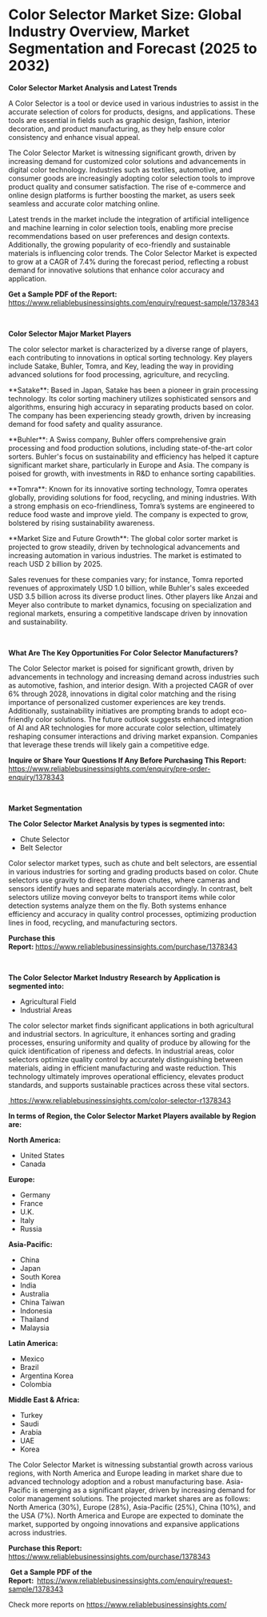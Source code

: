 <p><h1>Color Selector Market Size: Global Industry Overview, Market Segmentation and Forecast (2025 to 2032)</h1></p><p><strong>Color Selector Market Analysis and Latest Trends</strong></p>
<p><p>A Color Selector is a tool or device used in various industries to assist in the accurate selection of colors for products, designs, and applications. These tools are essential in fields such as graphic design, fashion, interior decoration, and product manufacturing, as they help ensure color consistency and enhance visual appeal. </p><p>The Color Selector Market is witnessing significant growth, driven by increasing demand for customized color solutions and advancements in digital color technology. Industries such as textiles, automotive, and consumer goods are increasingly adopting color selection tools to improve product quality and consumer satisfaction. The rise of e-commerce and online design platforms is further boosting the market, as users seek seamless and accurate color matching online.</p><p>Latest trends in the market include the integration of artificial intelligence and machine learning in color selection tools, enabling more precise recommendations based on user preferences and design contexts. Additionally, the growing popularity of eco-friendly and sustainable materials is influencing color trends. The Color Selector Market is expected to grow at a CAGR of 7.4% during the forecast period, reflecting a robust demand for innovative solutions that enhance color accuracy and application.</p></p>
<p><strong>Get a Sample PDF of the Report:&nbsp;</strong> <a href="https://www.reliablebusinessinsights.com/enquiry/request-sample/1378343?utm_campaign=2769&utm_medium=2&utm_source=Github&utm_content=ia&utm_term=28022025&utm_id=color-selector">https://www.reliablebusinessinsights.com/enquiry/request-sample/1378343</a></p>
<p>&nbsp;</p>
<p><strong>Color Selector Major Market Players</strong></p>
<p><p>The color selector market is characterized by a diverse range of players, each contributing to innovations in optical sorting technology. Key players include Satake, Buhler, Tomra, and Key, leading the way in providing advanced solutions for food processing, agriculture, and recycling.</p><p>**Satake**: Based in Japan, Satake has been a pioneer in grain processing technology. Its color sorting machinery utilizes sophisticated sensors and algorithms, ensuring high accuracy in separating products based on color. The company has been experiencing steady growth, driven by increasing demand for food safety and quality assurance.</p><p>**Buhler**: A Swiss company, Buhler offers comprehensive grain processing and food production solutions, including state-of-the-art color sorters. Buhler's focus on sustainability and efficiency has helped it capture significant market share, particularly in Europe and Asia. The company is poised for growth, with investments in R&D to enhance sorting capabilities.</p><p>**Tomra**: Known for its innovative sorting technology, Tomra operates globally, providing solutions for food, recycling, and mining industries. With a strong emphasis on eco-friendliness, Tomra’s systems are engineered to reduce food waste and improve yield. The company is expected to grow, bolstered by rising sustainability awareness.</p><p>**Market Size and Future Growth**: The global color sorter market is projected to grow steadily, driven by technological advancements and increasing automation in various industries. The market is estimated to reach USD 2 billion by 2025.</p><p>Sales revenues for these companies vary; for instance, Tomra reported revenues of approximately USD 1.0 billion, while Buhler's sales exceeded USD 3.5 billion across its diverse product lines. Other players like Anzai and Meyer also contribute to market dynamics, focusing on specialization and regional markets, ensuring a competitive landscape driven by innovation and sustainability.</p></p>
<p>&nbsp;</p>
<p><strong>What Are The Key Opportunities For Color Selector Manufacturers?</strong></p>
<p><p>The Color Selector market is poised for significant growth, driven by advancements in technology and increasing demand across industries such as automotive, fashion, and interior design. With a projected CAGR of over 6% through 2028, innovations in digital color matching and the rising importance of personalized customer experiences are key trends. Additionally, sustainability initiatives are prompting brands to adopt eco-friendly color solutions. The future outlook suggests enhanced integration of AI and AR technologies for more accurate color selection, ultimately reshaping consumer interactions and driving market expansion. Companies that leverage these trends will likely gain a competitive edge.</p></p>
<p><strong>Inquire or Share Your Questions If Any Before Purchasing This Report:</strong> <a href="https://www.reliablebusinessinsights.com/enquiry/pre-order-enquiry/1378343?utm_campaign=2769&utm_medium=2&utm_source=Github&utm_content=ia&utm_term=28022025&utm_id=color-selector">https://www.reliablebusinessinsights.com/enquiry/pre-order-enquiry/1378343</a></p>
<p>&nbsp;</p>
<p><strong>Market Segmentation</strong></p>
<p><strong>The Color Selector Market Analysis by types is segmented into:</strong></p>
<p><ul><li>Chute Selector</li><li>Belt Selector</li></ul></p>
<p><p>Color selector market types, such as chute and belt selectors, are essential in various industries for sorting and grading products based on color. Chute selectors use gravity to direct items down chutes, where cameras and sensors identify hues and separate materials accordingly. In contrast, belt selectors utilize moving conveyor belts to transport items while color detection systems analyze them on the fly. Both systems enhance efficiency and accuracy in quality control processes, optimizing production lines in food, recycling, and manufacturing sectors.</p></p>
<p><strong>Purchase this Report:&nbsp;</strong><a href="https://www.reliablebusinessinsights.com/purchase/1378343?utm_campaign=2769&utm_medium=2&utm_source=Github&utm_content=ia&utm_term=28022025&utm_id=color-selector">https://www.reliablebusinessinsights.com/purchase/1378343</a></p>
<p>&nbsp;</p>
<p><strong>The Color Selector Market Industry Research by Application is segmented into:</strong></p>
<p><ul><li>Agricultural Field</li><li>Industrial Areas</li></ul></p>
<p><p>The color selector market finds significant applications in both agricultural and industrial sectors. In agriculture, it enhances sorting and grading processes, ensuring uniformity and quality of produce by allowing for the quick identification of ripeness and defects. In industrial areas, color selectors optimize quality control by accurately distinguishing between materials, aiding in efficient manufacturing and waste reduction. This technology ultimately improves operational efficiency, elevates product standards, and supports sustainable practices across these vital sectors.</p></p>
<p><a href="https://www.reliablebusinessinsights.com/color-selector-r1378343?utm_campaign=2769&utm_medium=2&utm_source=Github&utm_content=ia&utm_term=28022025&utm_id=color-selector">&nbsp;https://www.reliablebusinessinsights.com/color-selector-r1378343</a></p>
<p><strong>In terms of Region, the Color Selector Market Players available by Region are:</strong></p>
<p>
    <p> <strong> North America: </strong>
        <ul>
            <li>United States</li>
            <li>Canada</li>
        </ul>
        </p> 
    <p> <strong> Europe: </strong>
        <ul>
            <li>Germany</li>
            <li>France</li>
            <li>U.K.</li>
            <li>Italy</li>
            <li>Russia</li>
        </ul>
        </p> 
    <p> <strong> Asia-Pacific: </strong>
        <ul>
            <li>China</li>
            <li>Japan</li>
            <li>South Korea</li>
            <li>India</li>
            <li>Australia</li>
            <li>China Taiwan</li>
            <li>Indonesia</li>
            <li>Thailand</li>
            <li>Malaysia</li>
        </ul>
        </p> 
    <p> <strong> Latin America: </strong>
        <ul>
            <li>Mexico</li>
            <li>Brazil</li>
            <li>Argentina Korea</li>
            <li>Colombia</li>
        </ul>
        </p> 
    <p> <strong> Middle East & Africa: </strong>
        <ul>
            <li>Turkey</li>
            <li>Saudi</li>
            <li>Arabia</li>
            <li>UAE</li>
            <li>Korea</li>
        </ul>
    </p>
    </p>
<p><p>The Color Selector Market is witnessing substantial growth across various regions, with North America and Europe leading in market share due to advanced technology adoption and a robust manufacturing base. Asia-Pacific is emerging as a significant player, driven by increasing demand for color management solutions. The projected market shares are as follows: North America (30%), Europe (28%), Asia-Pacific (25%), China (10%), and the USA (7%). North America and Europe are expected to dominate the market, supported by ongoing innovations and expansive applications across industries.</p></p>
<p><strong>Purchase this Report: </strong><a href="https://www.reliablebusinessinsights.com/purchase/1378343?utm_campaign=2769&utm_medium=2&utm_source=Github&utm_content=ia&utm_term=28022025&utm_id=color-selector">https://www.reliablebusinessinsights.com/purchase/1378343</a></p>
<p>&nbsp;<strong>Get a Sample PDF of the Report:&nbsp;&nbsp;</strong><a href="https://www.reliablebusinessinsights.com/enquiry/request-sample/1378343?utm_campaign=2769&utm_medium=2&utm_source=Github&utm_content=ia&utm_term=28022025&utm_id=color-selector">https://www.reliablebusinessinsights.com/enquiry/request-sample/1378343</a></p>
<p><strong></strong></p>
<p>Check more reports on <a href="https://www.reliablebusinessinsights.com/?utm_campaign=2769&utm_medium=2&utm_source=Github&utm_content=ia&utm_term=28022025&utm_id=color-selector">https://www.reliablebusinessinsights.com/</a></p>